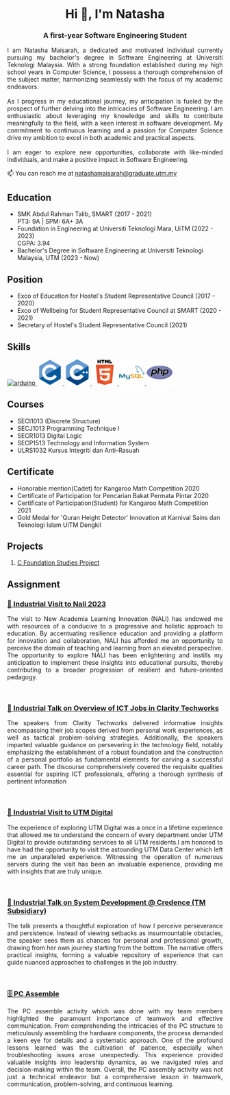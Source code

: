  <h1 align="center">Hi 👋, I'm Natasha</h1>
<h3 align="center">A first-year Software Engineering Student</h3>
<p align="justify">I am Natasha Maisarah, a dedicated and motivated individual currently pursuing my bachelor's degree in Software Engineering at Universiti Teknologi Malaysia. With a strong foundation established during my high school years in Computer Science, I possess a thorough comprehension of the subject matter, harmonizing seamlessly with the focus of my academic endeavors.<br><br>As I progress in my educational journey, my anticipation is fueled by the prospect of further delving into the intricacies of Software Engineering. I am enthusiastic about leveraging my knowledge and skills to contribute meaningfully to the field, with a keen interest in software development. My commitment to continuous learning and a passion for Computer Science drive my ambition to excel in both academic and practical aspects.<br><br>I am eager to explore new opportunities, collaborate with like-minded individuals, and make a positive impact in Software Engineering.</p>
📫 You can reach me at <a href="natashamaisarah@graduate.utm.my">natashamaisarah@graduate.utm.my</a>

<h2 align="left">Education</h2>
<p align="left"><ul>
<li>SMK Abdul Rahman Talib, SMART (2017 - 2021)<br>PT3: 9A | SPM: 6A+ 3A</li>
<li>Foundation in Engineering at Universiti Teknologi Mara, UiTM (2022 - 2023)<br>CGPA: 3.94</li>
<li>Bachelor's Degree in Software Engineering at Universiti Teknologi Malaysia, UTM (2023 - Now)</li>
</ul></p>

<h2 align="left">Position</h2>
<p align="left"><ul><li>Exco of Education for Hostel's Student Representative Council (2017 - 2020)</li>
<li>Exco of Wellbeing for Student Representative Council at SMART (2020 - 2021)</li>
<li>Secretary of Hostel's Student Representative Council (2021)</li></ul></p>

<h2 align="left">Skills</h2>
<p align="left"> <a href="https://www.arduino.cc/" target="_blank" rel="noreferrer"> <img src="https://cdn.worldvectorlogo.com/logos/arduino-1.svg" alt="arduino" width="60" height="60"/></a><a href="https://www.cprogramming.com/" target="_blank" rel="noreferrer"> <img src="https://raw.githubusercontent.com/devicons/devicon/master/icons/c/c-original.svg" alt="c" width="60" height="60"/> </a> <a href="https://www.w3schools.com/cpp/" target="_blank" rel="noreferrer"> <img src="https://raw.githubusercontent.com/devicons/devicon/master/icons/cplusplus/cplusplus-original.svg" alt="cplusplus" width="60" height="60"/> </a> <a href="https://www.w3.org/html/" target="_blank" rel="noreferrer"> <img src="https://raw.githubusercontent.com/devicons/devicon/master/icons/html5/html5-original-wordmark.svg" alt="html5" width="60" height="60"/> </a> <a href="https://www.mysql.com/" target="_blank" rel="noreferrer"> <img src="https://raw.githubusercontent.com/devicons/devicon/master/icons/mysql/mysql-original-wordmark.svg" alt="mysql" width="60" height="60"/> </a> <a href="https://www.php.net" target="_blank" rel="noreferrer"> <img src="https://raw.githubusercontent.com/devicons/devicon/master/icons/php/php-original.svg" alt="php" width="60" height="60"/> </a></p>

<h2 align="left">Courses</h2>
<p align="left"><ul><li>SECI1013 (Discrete Structure)</li>
<li>SECJ1013 Programming Technique I</li>
<li>SECR1013 Digital Logic</li>
<li>SECP1513 Technology and Information System</li>
<li>ULRS1032 Kursus Integriti dan Anti-Rasuah</li></ul></p>

<h2 align="left">Certificate</h2>
<p align="left"><ul><li>Honorable mention(Cadet) for Kangaroo Math Competition 2020</li>
<li>Certificate of Participation for Pencarian Bakat Permata Pintar 2020</li>
<li>Certificate of Participation(Student) for Kangaroo Math Competition 2021</li>
<li>Gold Medal for 'Quran Height Detector' Innovation at Karnival Sains dan Teknologi Islam UiTM Dengkil</li></ul></p>

<h2 align="left">Projects</h2>
<p align="left"><ol><li><a href="Cinema Ticket Application.cpp">C Foundation Studies Project</a></li></ol></p>

<h2 align="left">Assignment</h2>
<h3><a href="Assignment 1 Visit to NALI 2023.pdf">📍 Industrial Visit to Nali 2023</a></h3><p align="justify">The visit to New Academia Learning Innovation (NALI) has endowed me with resources of a conducive to a progressive and holistic approach to education. By accentuating resilience education and providing a platform for innovation and collaboration, NALI has afforded me an opportunity to perceive the domain of teaching and learning from an elevated perspective. The opportunity to explore NALI has been enlightening and instills my anticipation to implement these insights into educational pursuits, thereby contributing to a broader progression of resilient and future-oriented pedagogy.</p><br>

<h3><a href="Assignment 2 Industrial Talk 1.pdf">📍 Industrial Talk on Overview of ICT Jobs in Clarity Techworks</a></h3><p align="justify">The speakers from Clarity Techworks delivered informative insights encompassing their job scopes derived from personal work experiences, as well as tactical problem-solving strategies. Additionally, the speakers imparted valuable guidance on persevering in the technology field, notably emphasizing the establishment of a robust foundation and the construction of a personal portfolio as fundamental elements for carving a successful career path. The discourse comprehensively covered the requisite qualities essential for aspiring ICT professionals, offering a thorough synthesis of pertinent information</p><br>

<h3><a href="Assignment 3 Visit to UTM Digital.pdf">📍 Industrial Visit to UTM Digital</a></h3><p align="justify">The experience of exploring UTM Digital was a once in a lifetime experience that allowed me to understand the concern of every department under UTM Digital to provide outstanding services to all UTM residents.I am honored to have had the opportunity to visit the astounding UTM Data Center which left me an unparalleled experience. Witnessing the operation of numerous servers during the visit has been an invaluable experience, providing me with insights that are truly unique. </p><br>

<h3><a href="Assignment 4 Industrial Talk 2.pdf">📍 Industrial Talk on System Development @ Credence (TM Subsidiary)</a></h3><p align="justify">The talk presents a thoughtful exploration of how I perceive perseverance and persistence. Instead of viewing setbacks as insurmountable obstacles, the speaker sees them as chances for personal and professional growth, drawing from her own journey starting from the bottom. The narrative offers practical insights, forming a valuable repository of experience that can guide nuanced approaches to challenges in the job industry.
</p><br>

<h3><a href="PC Assemble.jpg">🗄️ PC Assemble</a></h3><p align="justify">The PC assemble activity which was done with my team members highlighted the paramount importance of teamwork and effective communication. From comprehending the intricacies of the PC structure to meticulously assembling the hardware components, the process demanded a keen eye for details and a systematic approach. One of the profound lessons learned was the cultivation of patience, especially when troubleshooting issues arose unexpectedly. This experience provided valuable insights into leadership dynamics, as we navigated roles and decision-making within the team. Overall, the PC assembly activity was not just a technical endeavor but a comprehensive lesson in teamwork, communication, problem-solving, and continuous learning.</p>
